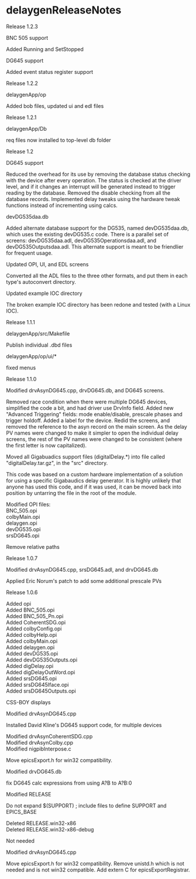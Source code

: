 delaygenReleaseNotes
====================

Release 1.2.3

BNC 505 support

Added Running and SetStopped

DG645 support

Added event status register support

Release 1.2.2

delaygenApp/op

Added bob files, updated ui and edl files

Release 1.2.1

delaygenApp/Db

req files now installed to top-level db folder

Release 1.2

DG645 support

Reduced the overhead for its use by removing the database status checking with the device after every operation. The status is checked at the driver level, and if it changes an interrupt will be generated instead to trigger reading by the database. Removed the disable checking from all the database records. Implemented delay tweaks using the hardware tweak functions instead of incrementing using calcs.

devDG535daa.db

Added alternate database support for the DG535, named devDG535daa.db, which uses the existing devDG535.c code. There is a parallel set of screens: devDG535daa.adl, devDG535Operationsdaa.adl, and devDG535Outputsdaa.adl. This alternate support is meant to be friendlier for frequent usage.

Updated OPI, UI, and EDL screens

Converted all the ADL files to the three other formats, and put them in each type's autoconvert directory.

Updated example IOC directory

The broken example IOC directory has been redone and tested (with a Linux IOC).

Release 1.1.1

delaygenApp/src/Makefile

Publish individual .dbd files

delaygenApp/op/ui/\*

fixed menus

Release 1.1.0

Modified drvAsynDG645.cpp, drvDG645.db, and DG645 screens.  

  
Removed race condition when there were multiple DG645 devices, simplified the code a bit, and had driver use DrvInfo field. Added new "Advanced Triggering" fields: mode enable/disable, prescale phases and trigger holdoff. Added a label for the device. Redid the screens, and removed the reference to the asyn record on the main screen. As the delay PV names were changed to make it simpler to open the individual delay screens, the rest of the PV names were changed to be consistent (where the first letter is now capitalized).

Moved all Gigabuadics support files (digitalDelay.\*) into file called "digitalDelay.tar.gz", in the "src" directory.  

  
This code was based on a custom hardware implementation of a solution for using a specific Gigabaudics delay generator. It is highly unlikely that anyone has used this code, and if it was used, it can be moved back into position by untarring the file in the root of the module.

Modified OPI files:  
BNC\_505.opi  
colbyMain.opi  
delaygen.opi  
devDG535.opi  
srsDG645.opi  

  
Remove relative paths

Release 1.0.7

Modified drvAsynDG645.cpp, srsDG645.adl, and drvDG645.db  

  
Applied Eric Norum's patch to add some additional prescale PVs

Release 1.0.6

Added opi  
Added BNC\_505.opi  
Added BNC\_505\_Pn.opi  
Added CoherentSDG.opi  
Added colbyConfig.opi  
Added colbyHelp.opi  
Added colbyMain.opi  
Added delaygen.opi  
Added devDG535.opi  
Added devDG535Outputs.opi  
Added digDelay.opi  
Added digDelayOutWord.opi  
Added srsDG645.opi  
Added srsDG645Iface.opi  
Added srsDG645Outputs.opi  

  
CSS-BOY displays

Modified drvAsynDG645.cpp  

  
Installed David Kline's DG645 support code, for multiple devices

Modified drvAsynCoherentSDG.cpp  
Modified drvAsynColby.cpp  
Modified nigpibInterpose.c  

  
Move epicsExport.h for win32 compatibility.

Modified drvDG645.db  

  
fix DG645 calc expressions from using A?B to A?B:0

Modified RELEASE  

  
Do not expand $(SUPPORT) ; include files to define SUPPORT and EPICS\_BASE

Deleted RELEASE.win32-x86  
Deleted RELEASE.win32-x86-debug  

  
Not needed

Modified drvAsynDG645.cpp  

  
Move epicsExport.h for win32 compatibility. Remove unistd.h which is not needed and is not win32 compatible. Add extern C for epicsExportRegistrar.
